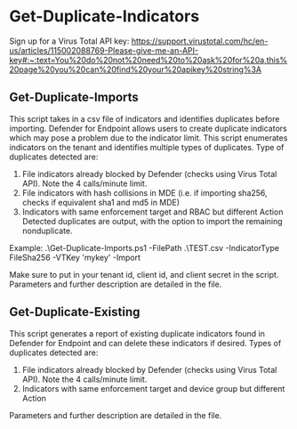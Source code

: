 # Get-Duplicate-Indicators
Sign up for a Virus Total API key: https://support.virustotal.com/hc/en-us/articles/115002088769-Please-give-me-an-API-key#:~:text=You%20do%20not%20need%20to%20ask%20for%20a,this%20page%20you%20can%20find%20your%20apikey%20string%3A 
## Get-Duplicate-Imports
This script takes in a csv file of indicators and identifies duplicates before importing.
Defender for Endpoint allows users to create duplicate indicators which may pose a problem
due to the indicator limit. This script enumerates indicators on the tenant and identifies
multiple types of duplicates. Type of duplicates detected are:
1) File indicators already blocked by Defender (checks using Virus Total API). Note the 4 calls/minute limit.
2) File indicators with hash collisions in MDE (i.e. if importing sha256, checks if equivalent sha1 and md5 in MDE)
3) Indicators with same enforcement target and RBAC but different Action 
Detected duplicates are output, with the option to import the remaining nonduplicate.

Example: .\Get-Duplicate-Imports.ps1 -FilePath .\TEST.csv -IndicatorType FileSha256 -VTKey 'mykey' -Import

Make sure to put in your tenant id, client id, and client secret in the script.
Parameters and further description are detailed in the file.

## Get-Duplicate-Existing
This script generates a report of existing duplicate indicators found in Defender for Endpoint and can delete these indicators if desired.
Types of duplicates detected are:
1) File indicators already blocked by Defender (checks using Virus Total API). Note the 4 calls/minute limit.
2) Indicators with same enforcement target and device group but different Action 

Parameters and further description are detailed in the file.
